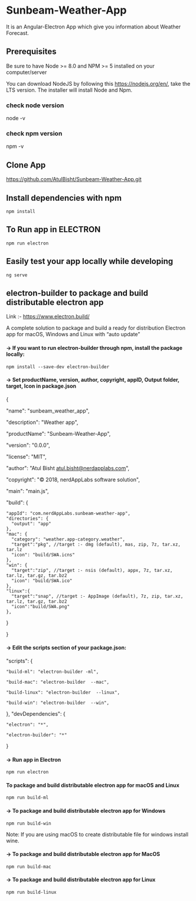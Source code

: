 # Sunbeam-Weather-App

It is an Angular-Electron App which give you information about Weather Forecast.

## Prerequisites
Be sure to have Node >= 8.0 and NPM >= 5 installed on your computer/server

You can download NodeJS by following this <https://nodejs.org/en/>, take the LTS version. The installer will install Node and Npm.

### check node version
node -v

### check npm version
npm -v

## Clone App

<https://github.com/AtulBisht/Sunbeam-Weather-App.git>

## Install dependencies with npm 

``npm install``

## To Run app in ELECTRON

``npm run electron``

## Easily test your app locally while developing

``ng serve``

## electron-builder to package and build distributable electron app

Link :- 
 <https://www.electron.build/>

A complete solution to package and build a ready for distribution Electron app for macOS, Windows and Linux with “auto update”

#### -> If you want to run electron-builder through npm, install the package locally:

``npm install --save-dev electron-builder``

#### -> Set productName, version, author, copyright, appID, Output folder, target, Icon in package.json
   {
     
  "name": "sunbeam_weather_app", 

  "description": "Weather app",

  "productName": "Sunbeam-Weather-App",

  "version": "0.0.0",

  "license": "MIT",

  "author": "Atul Bisht <atul.bisht@nerdapplabs.com>",

  "copyright": "© 2018, nerdAppLabs software solution",

  "main": "main.js",

  "build": {

    "appId": "com.nerdAppLabs.sunbeam-weather-app",
    "directories": {
      "output": "app"
    },
    "mac": {
      "category": "weather.app-category.weather",
      "target":"pkg", //target :- dmg (default), mas, zip, 7z, tar.xz, tar.lz 
      "icon": "build/SWA.icns"
    },
    "win": {
      "target":"zip", //target :- nsis (default), appx, 7z, tar.xz, tar.lz, tar.gz, tar.bz2
      "icon": "build/SWA.ico"
    },
    "linux":{
      "target":"snap", //target :- AppImage (default), 7z, zip, tar.xz, tar.lz, tar.gz, tar.bz2
      "icon":"build/SWA.png"
    },
  }

}

#### -> Edit the scripts section of your package.json:

"scripts": {

    "build-ml": "electron-builder -ml",
  
    "build-mac": "electron-builder  --mac",

    "build-linux": "electron-builder  --linux",

    "build-win": "electron-builder  --win",
   
  },
  "devDependencies": {
   
    "electron": "*",

    "electron-builder": "*"
  }

#### -> Run app in Electron
  ``npm run electron``

#### To package and build distributable electron app for macOS and Linux
``npm run build-ml``

#### -> To package and build distributable electron app for Windows 
``npm run build-win``

Note: If you are using macOS to create distributable file for windows install wine.

#### -> To package and build distributable electron app for MacOS 
``npm run build-mac``

#### -> To package and build distributable electron app for Linux 
``npm run build-linux``